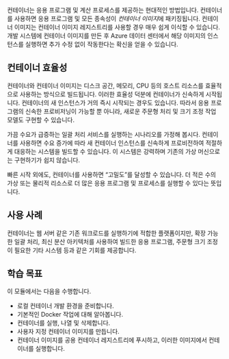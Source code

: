 컨테이너는 응용 프로그램 및 계산 프로세스를 제공하는 현대적인 방법입니다. 컨테이너를 사용하면 응용 프로그램 및 모든 종속성이 *컨테이너 이미지*에 패키징됩니다. 컨테이너 이미지는 컨테이너 이미지 레지스트리를 사용할 경우 매우 쉽게 이식할 수 있습니다. 개발 시스템에 컨테이너 이미지를 만든 후 Azure 데이터 센터에서 해당 이미지의 인스턴스를 실행하면 추가 수정 없이 작동한다는 확신을 얻을 수 있습니다.

## <a name="container-efficiencies"></a>컨테이너 효율성

컨테이너와 컨테이너 이미지는 디스크 공간, 메모리, CPU 등의 호스트 리소스를 효율적으로 사용하는 방식으로 빌드됩니다. 이러한 효율성 덕분에 컨테이너가 신속하게 시작됩니다. 컨테이너의 새 인스턴스가 거의 즉시 시작되는 경우도 있습니다. 따라서 응용 프로그램의 신속한 프로비저닝이 가능할 뿐 아니라, 새로운 주문형 처리 및 크기 조정 작업 모델도 구현할 수 있습니다.

가끔 수요가 급증하는 일괄 처리 서비스를 실행하는 시나리오를 가정해 봅시다. 컨테이너를 사용하면 수요 증가에 따라 새 컨테이너 인스턴스를 신속하게 프로비전하여 적절하게 대응하는 시스템을 빌드할 수 있습니다. 이 시스템은 강력하며 기존의 가상 머신으로는 구현하기가 쉽지 않습니다.

빠른 시작 외에도, 컨테이너를 사용하면 “고밀도”를 달성할 수 있습니다. 더 적은 수의 가상 또는 물리적 리소스로 더 많은 응용 프로그램 및 프로세스를 실행할 수 있다는 뜻입니다.

## <a name="use-cases"></a>사용 사례

컨테이너는 웹 서버 같은 기존 워크로드를 실행하기에 적합한 플랫폼이지만, 확장 가능한 일괄 처리, 최신 분산 아키텍처를 사용하여 빌드한 응용 프로그램, 주문형 크기 조정이 필요한 기타 시스템 등과 같은 기회를 제공합니다.

## <a name="learning-objectives"></a>학습 목표

이 모듈에서는 다음을 수행합니다.

- 로컬 컨테이너 개발 환경을 준비합니다.
- 기본적인 Docker 작업에 대해 알아봅니다.
- 컨테이너를 실행, 나열 및 삭제합니다.
- 사용자 지정 컨테이너 이미지를 만듭니다.
- 컨테이너 이미지를 공용 컨테이너 레지스트리에 푸시하고, 이러한 이미지에서 컨테이너를 실행합니다.
